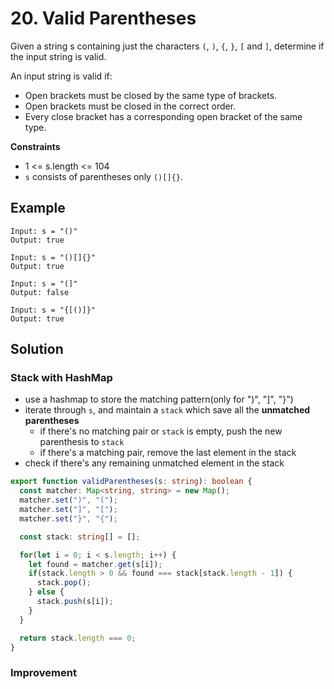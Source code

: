 # 20. Valid Parentheses

Given a string s containing just the characters `(`, `)`, `{`, `}`, `[` and `]`, determine if the input string is valid.

An input string is valid if:

* Open brackets must be closed by the same type of brackets.
* Open brackets must be closed in the correct order.
* Every close bracket has a corresponding open bracket of the same type.

**Constraints**

* 1 <= s.length <= 104
* `s` consists of parentheses only `()[]{}`.

## Example
```
Input: s = "()"
Output: true
```

```
Input: s = "()[]{}"
Output: true
```

```
Input: s = "(]"
Output: false
```

```
Input: s = "{[()]}"
Output: true
```

## Solution

### Stack with HashMap
* use a hashmap to store the matching pattern(only for ")", "]", "}")
* iterate through `s`,  and maintain a `stack` which save all the **unmatched parentheses**
  * if there's no matching pair or `stack` is empty, push the new parenthesis to `stack`
  * if there's a matching pair, remove the last element in the stack
* check if there's any remaining unmatched element in the stack

```ts
export function validParentheses(s: string): boolean {
  const matcher: Map<string, string> = new Map();
  matcher.set(")", "(");
  matcher.set("]", "[");
  matcher.set("}", "{");

  const stack: string[] = [];

  for(let i = 0; i < s.length; i++) {
    let found = matcher.get(s[i]);
    if(stack.length > 0 && found === stack[stack.length - 1]) {
      stack.pop();
    } else {
      stack.push(s[i]);
    }
  }

  return stack.length === 0;
}
```

### Improvement



